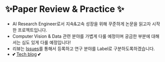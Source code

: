 # ✨Paper Review & Practice ✨
- AI Research Engineer로서 지속&고속 성장을 위해 꾸준하게 논문을 읽고자 시작한 프로젝트입니다.
- Computer Vision & Data 관련 분야를 가볍게 다룰 예정이며 궁금한 부분에 대해서는 심도 있게 다룰 예정입니다!
- 리뷰는 [Issues](https://github.com/CYLoung/PaperReview/issues)를 통해서 등록하고 연구 분야를 Label로 구분하도록하겠습니다.
- 💕 [Tech blog](https://1ch0.tistory.com/) 💕
